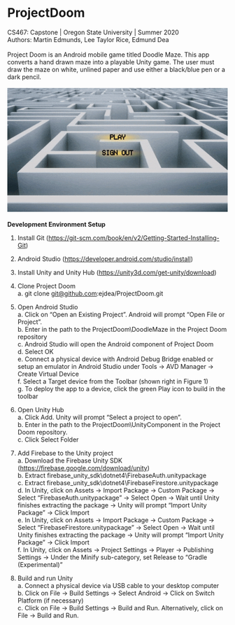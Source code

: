 # ProjectDoom
CS467: Capstone | Oregon State University | Summer 2020
<br>
Authors: Martin Edmunds, Lee Taylor Rice, Edmund Dea
<br />
<br />
Project Doom is an Android mobile game titled Doodle Maze. This app converts a hand drawn maze into a playable Unity game. The user must draw the maze on white, unlined paper and use either a black/blue pen or a dark pencil.<br/>
<br/>
![Doodle Maze Demo](DoodleMazeDemo.gif)
<br />
<br />
<b>Development Environment Setup</b><br />
1)	Install Git (https://git-scm.com/book/en/v2/Getting-Started-Installing-Git)  <br />

2)	Android Studio (https://developer.android.com/studio/install)  <br />

3)	Install Unity and Unity Hub (https://unity3d.com/get-unity/download)  <br />

4)	Clone Project Doom  <br />
a.	git clone git@github.com:ejdea/ProjectDoom.git  <br />

5)	Open Android Studio  <br />
a.	Click on “Open an Existing Project”.  Android will prompt “Open File or Project”.  <br />
b.	Enter in the path to the ProjectDoom\DoodleMaze in the Project Doom repository  <br />
c.	Android Studio will open the Android component of Project Doom  <br />
d.	Select OK  <br />
e.	Connect a physical device with Android Debug Bridge enabled or setup an emulator in Android Studio under Tools -> AVD Manager -> Create Virtual Device  <br />
f.	Select a Target device from the Toolbar (shown right in Figure 1)  <br />
g.	To deploy the app to a device, click the green Play icon to build in the toolbar  <br />

6)	Open Unity Hub  <br />
a.	Click Add. Unity will prompt “Select a project to open”.  <br />
b.	Enter in the path to the ProjectDoom\UnityComponent in the Project Doom repository.  <br />
c.	Click Select Folder  <br />

7)	Add Firebase to the Unity project  <br />
a.	Download the Firebase Unity SDK (https://firebase.google.com/download/unity)  <br />
b.	Extract firebase_unity_sdk\dotnet4\FirebaseAuth.unitypackage  <br />
c.	Extract firebase_unity_sdk\dotnet4\FirebaseFirestore.unitypackage  <br />
d.	In Unity, click on Assets -> Import Package -> Custom Package -> Select “FirebaseAuth.unitypackage” -> Select Open -> Wait until Unity finishes extracting the package -> Unity will prompt “Import Unity Package” -> Click Import  <br />
e.	In Unity, click on Assets -> Import Package -> Custom Package -> Select “FirebaseFirestore.unitypackage” -> Select Open -> Wait until Unity finishes extracting the package -> Unity will prompt “Import Unity Package” -> Click Import  <br />
f.	In Unity, click on Assets -> Project Settings -> Player -> Publishing Settings -> Under the Minify sub-category, set Release to “Gradle (Experimental)”  <br />

8)	Build and run Unity  <br />
a.	Connect a physical device via USB cable to your desktop computer  <br />
b.	Click on File -> Build Settings -> Select Android -> Click on Switch Platform (if necessary)  <br />
c.	Click on File -> Build Settings -> Build and Run.  Alternatively, click on File -> Build and Run.  <br />
